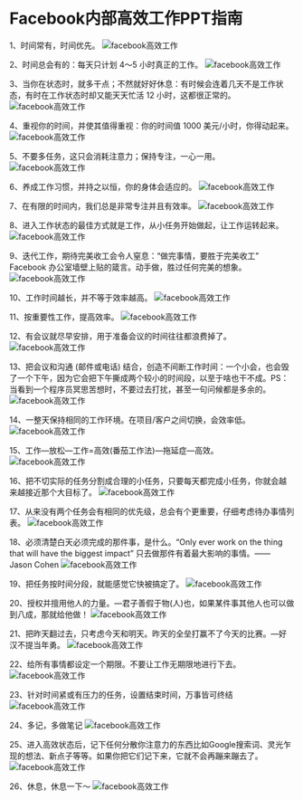 # Facebook内部高效工作PPT指南

1、时间常有，时间优先。
![facebook高效工作](/images/facebook-001.png)

2、时间总会有的：每天只计划 4～5 小时真正的工作。
![facebook高效工作](images/facebook-002.png)

3、当你在状态时，就多干点；不然就好好休息：有时候会连着几天不是工作状态，有时在工作状态时却又能天天忙活 12 小时，这都很正常的。
![facebook高效工作](images/facebook-003.png)

4、重视你的时间，并使其值得重视：你的时间值 1000 美元/小时，你得动起来。
![facebook高效工作](images/facebook-004.png)

5、不要多任务，这只会消耗注意力；保持专注，一心一用。
![facebook高效工作](images/facebook-005.png)

6、养成工作习惯，并持之以恒，你的身体会适应的。
![facebook高效工作](images/facebook-006.png)

7、在有限的时间内，我们总是非常专注并且有效率。
![facebook高效工作](images/facebook-007.png)

8、进入工作状态的最佳方式就是工作，从小任务开始做起，让工作运转起来。
![facebook高效工作](images/facebook-008.png)

9、迭代工作，期待完美收工会令人窒息：“做完事情，要胜于完美收工” Facebook 办公室墙壁上贴的箴言。动手做，胜过任何完美的想象。
![facebook高效工作](images/facebook-009.png)

10、工作时间越长，并不等于效率越高。
![facebook高效工作](images/facebook-010.png)

11、按重要性工作，提高效率。
![facebook高效工作](images/facebook-011.png)

12、有会议就尽早安排，用于准备会议的时间往往都浪费掉了。
![facebook高效工作](images/facebook-012.png)

13、把会议和沟通 (邮件或电话) 结合，创造不间断工作时间：一个小会，也会毁了一个下午，因为它会把下午撕成两个较小的时间段，以至于啥也干不成。PS：当看到一个程序员冥思苦想时，不要过去打扰，甚至一句问候都是多余的。
![facebook高效工作](images/facebook-013.png)

14、一整天保持相同的工作环境。在项目/客户之间切换，会效率低。
![facebook高效工作](images/facebook-014.png)

15、工作—放松—工作=高效(番茄工作法)—拖延症—高效。
![facebook高效工作](images/facebook-015.png)

16、把不切实际的任务分割成合理的小任务，只要每天都完成小任务，你就会越来越接近那个大目标了。
![facebook高效工作](images/facebook-016.png)

17、从来没有两个任务会有相同的优先级，总会有个更重要，仔细考虑待办事情列表。
![facebook高效工作](images/facebook-017.png)

18、必须清楚白天必须完成的那件事，是什么。“Only ever work on the thing that will have the biggest impact” 只去做那件有着最大影响的事情。—— Jason Cohen
![facebook高效工作](images/facebook-018.png)

19、把任务按时间分段，就能感觉它快被搞定了。
![facebook高效工作](images/facebook-019.png)

20、授权并擅用他人的力量。—君子善假于物(人)也，如果某件事其他人也可以做到八成，那就给他做！
![facebook高效工作](images/facebook-020.png)

21、把昨天翻过去，只考虑今天和明天。昨天的全垒打赢不了今天的比赛。—好汉不提当年勇。
![facebook高效工作](images/facebook-021.png)

22、给所有事情都设定一个期限。不要让工作无期限地进行下去。
![facebook高效工作](images/facebook-022.png)

23、针对时间紧或有压力的任务，设置结束时间，万事皆可终结
![facebook高效工作](images/facebook-023.png)

24、多记，多做笔记
![facebook高效工作](images/facebook-024.png)

25、进入高效状态后，记下任何分散你注意力的东西比如Google搜索词、灵光乍现的想法、新点子等等。如果你把它们记下来，它就不会再蹦来蹦去了。
![facebook高效工作](images/facebook-025.png)

26、休息，休息一下～
![facebook高效工作](images/facebook-026.png)
